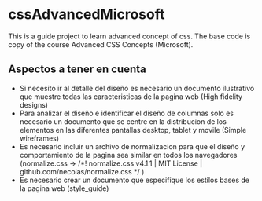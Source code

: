 # cssAdvancedMicrosoft
This is a guide project to learn advanced concept of css. The base code is copy of the course Advanced CSS Concepts (Microsoft).

## Aspectos a tener en cuenta
- Si necesito ir al detalle del diseño es necesario un documento ilustrativo que muestre todas las caracteristicas de la pagina web (High fidelity designs)
- Para analizar el diseño e identificar el diseño de columnas solo es necesario un documento que se centre en la distribucion de los elementos en las diferentes pantallas desktop, tablet y movile (Simple wireframes)
- Es necesario incluir un archivo de normalizacion para que el diseño y comportamiento de la pagina sea similar en todos los navegadores (normalize.css -> /*! normalize.css v4.1.1 | MIT License | github.com/necolas/normalize.css */ )
- Es necesario crear un documento que especifique los estilos bases de la pagina web (style_guide)
